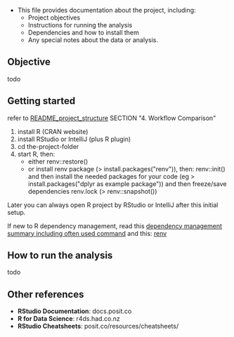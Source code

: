 - This file provides documentation about the project, including:
    - Project objectives
    - Instructions for running the analysis
    - Dependencies and how to install them
    - Any special notes about the data or analysis.
## Objective
todo

## Getting started
refer to [README_project_structure](./README_project_structure.md) SECTION "4\. Workflow Comparison"

1. install R (CRAN website)<Comprehensive R Archive Network>
2. install RStudio or IntelliJ (plus R plugin)
3. cd the-project-folder
4. start R, then:
   - either renv::restore()
   - or install renv package (> install.packages("renv")), then: renv::init() and then install the needed packages for your code (eg > install.packages("dplyr as example package")) and then freeze/save dependencies renv.lock (> renv::snapshot())

Later you can always open R project by RStudio or IntelliJ after this initial setup.

If new to R dependency management, read this [dependency management summary including often used command](./README_dependency_management.md)
and this: 
[renv](./README_renv.md)

## How to run the analysis
todo

## Other references
- **RStudio Documentation**: docs.posit.co
- **R for Data Science**: r4ds.had.co.nz
- **RStudio Cheatsheets**: posit.co/resources/cheatsheets/